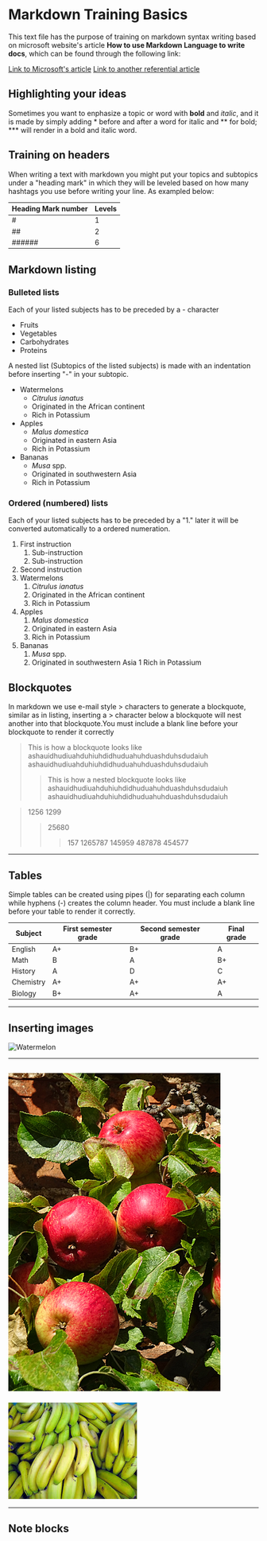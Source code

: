
# **Markdown  Training Basics**
This text file has the purpose of training on markdown syntax writing based on microsoft website's  article **How to use Markdown Language to write docs**, which can be found through the following link:


[Link to Microsoft's article](https://docs.microsoft.com/en-us/contribute/how-to-write-use-markdown)
[Link to another referential article](https://daringfireball.net/projects/markdown/syntax)

## **Highlighting your ideas**
Sometimes you want to enphasize a topic or word with **bold** and *italic*, 
and it is made by simply adding \* before and after a word for italic and \** for bold; \*** will render in a bold and italic word. 


## **Training on headers**
When writing a text with markdown you might put your topics and subtopics under a "heading mark" in which they will be leveled based on how many hashtags you use before writing your line.
As exampled below:

 |Heading Mark number | Levels |
 |--------------------|--------|
 |          #         |   1    |
 |         ##         |   2    |
 |       ######       |   6    |



## **Markdown listing**


### Bulleted lists #


Each of your listed subjects has to be preceded by a \- character

 
- Fruits
- Vegetables 
- Carbohydrates
- Proteins

A nested list (Subtopics of the listed subjects) is made with an indentation before inserting "-" in your subtopic.

- Watermelons
  - *Citrulus ianatus*
  - Originated in the African continent
  - Rich in Potassium 
- Apples
  - *Malus domestica*
  - Originated in eastern Asia
  - Rich in Potassium
- Bananas
  - *Musa* spp.
  - Originated in southwestern Asia
  - Rich in Potassium

### Ordered (numbered) lists #

Each of your listed subjects has to be preceded by a "1." later it will be converted automatically to a ordered numeration.

1. First instruction
   1. Sub-instruction
   1. Sub-instruction
1. Second instruction
1. Watermelons
   1. *Citrulus ianatus*
   1. Originated in the African continent
   1. Rich in Potassium 
1. Apples
   1. *Malus domestica*
   1. Originated in eastern Asia
   1. Rich in Potassium
1. Bananas
   1. *Musa* spp.
   1. Originated in southwestern Asia
   1  Rich in Potassium

 
## **Blockquotes**  

In markdown we use e-mail style > characters to generate a blockquote, similar as in listing, inserting a > character below a blockquote will nest another into that blockquote.You must include a blank line before your blockquote to render it correctly

  > This is how a blockquote looks like 
  >ashauidhudiuahduhiuhdidhuduahuhduashduhsdudaiuh
  >ashauidhudiuahduhiuhdidhuduahuhduashduhsdudaiuh
  >>This is how a nested blockquote looks like 
  > >ashauidhudiuahduhiuhdidhuduahuhduashduhsdudaiuh
  > >ashauidhudiuahduhiuhdidhuduahuhduashduhsdudaiuh
  > 
  >

  >1256 
  >1299
  >>25680
  >>>157
  >1265787
  >145959
  >487878
  >>454577
--------------------------------------------------------------------------

## **Tables**

Simple tables can be created using pipes (|) for separating each column while hyphens (-) creates the column header. You must include a blank line before your table to render it correctly.

 |   Subject   | First semester grade | Second semester grade | Final grade |
 |-------------|----------------------|-----------------------|-------------| 
 |   English   |          A+          |          B+           |      A      |
 |     Math    |          B           |          A            |      B+     |
 |   History   |          A           |          D            |      C      |
 |  Chemistry  |          A+          |          A+           |      A+     |
 |   Biology   |          B+          |          A+           |      A      |


--------------------------------------------------------------------------


## **Inserting images**

 ![Watermelon](img/watermelon.jpg "These are apples")

--------------------------------------------------------------------------

 ![Apples](img/apples.jpg "These are apples")
--------------------------------------------------------------------------


 ![Bananas](img/bananas.jpeg "These are bananas")


--------------------------------------------------------------------------

## **Note blocks**







